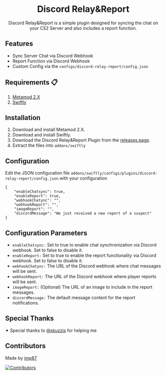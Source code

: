 <div align="center">
    <h1>Discord Relay&Report</h1>
</div>

<div align="center">Discord Relay&Report is a simple plugin designed for syncing the chat on your CS2 Server and also includes a report function.
</div>




## Features

- Sync Server Chat via Discord Webhook
- Report Function via Discord Webhook
- Custom Config via the `configs/discord-relay-report/config.json`

## Requirements 📋

1. [Metamod 2.X](https://www.metamod.org)
2. [Swiftly](https://github.com/swiftly-solution/swiftly/)

## Installation

1. Download and install Metamod 2.X.
2. Download and install Swiftly.
3. Download the Discord Relay&Report Plugin from the [releases page](https://github.com/imp87/discord-relay-report).
4. Extract the files into `addons/swiftly`

## Configuration
Edit the JSON configuration file
`addons/swiftly/configs/plugins/discord-relay-report/config.json`
with your configuration
```
{
    "enableChatsync": true,
    "enableReport": true,
    "webhookChatync": "",
    "webhookReport": "",
    "imageReport": "",
    "discordMessage": "We just received a new report of a suspect"
}
```

## Configuration Parameters
- `enableChatsync:` Set to true to enable chat synchronization via Discord webhook. Set to false to disable it.
- `enableReport:` Set to true to enable the report functionality via Discord webhook. Set to false to disable it.
- `webhookChatync:` The URL of the Discord webhook where chat messages will be sent.
- `webhookReport:` The URL of the Discord webhook where player reports will be sent.
- `imageReport:` (Optional) The URL of an image to include in the report messages.
- `discordMessage:` The default message content for the report notifications.

## Special Thanks

✦ Special thanks to [@skuzzis](https://github.com/skuzzis) for helping me

## Contributors

Made by [imp87](https://github.com/imp87)

[![Contributors](https://img.shields.io/github/contributors/imp87/discord-relay-report)](https://github.com/imp87/discord-relay-report/graphs/contributors)

